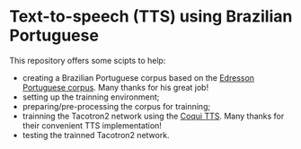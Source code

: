 # Text-to-speech (TTS) using Brazilian Portuguese

This repository offers some scipts to help:
* creating a Brazilian Portuguese corpus based on the [Edresson Portuguese corpus](https://github.com/Edresson/TTS-Portuguese-Corpus). Many thanks for his great job!
* setting up the trainning environment;
* preparing/pre-processing the corpus for trainning;
* trainning the Tacotron2 network using the [Coqui TTS](https://github.com/coqui-ai/TTS). Many thanks for their convenient TTS implementation!
* testing the trainned Tacotron2 network.
